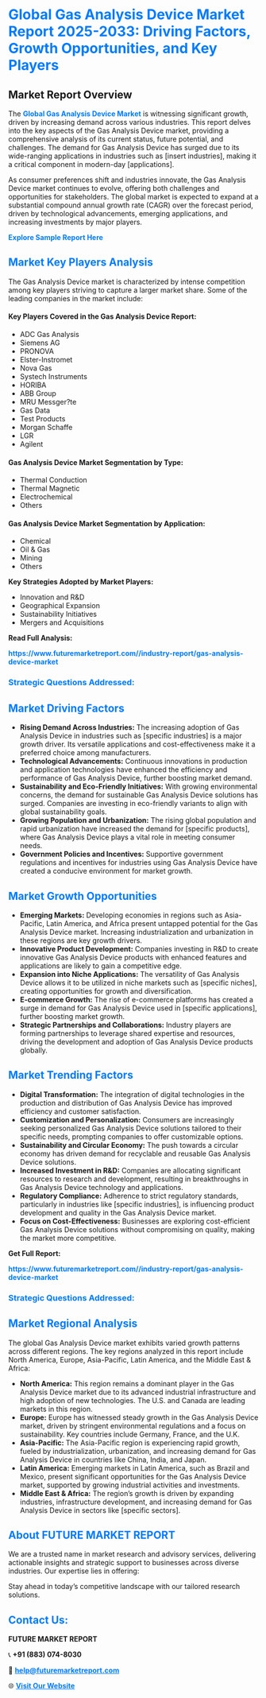 <h1 style="color: #007BFF;">Global Gas Analysis Device Market Report 2025-2033: Driving Factors, Growth Opportunities, and Key Players</h1>

<section id="overview">
<h2>Market Report Overview</h2>
<p>The <a href="https://www.futuremarketreport.com//industry-report/gas-analysis-device-market" style="color: #007BFF; text-decoration: none;"><strong>Global Gas Analysis Device Market</strong></a> is witnessing significant growth, driven by increasing demand across various industries. This report delves into the key aspects of the Gas Analysis Device market, providing a comprehensive analysis of its current status, future potential, and challenges. The demand for Gas Analysis Device has surged due to its wide-ranging applications in industries such as [insert industries], making it a critical component in modern-day [applications].</p>
<p>As consumer preferences shift and industries innovate, the Gas Analysis Device market continues to evolve, offering both challenges and opportunities for stakeholders. The global market is expected to expand at a substantial compound annual growth rate (CAGR) over the forecast period, driven by technological advancements, emerging applications, and increasing investments by major players.</p>
</section>

<section id="overview">
<p><a href="https://www.futuremarketreport.com//request-sample/reportId=54988" style="color: #007BFF; text-decoration: none;"><strong>Explore Sample Report Here</strong></a></p>
</section>

<section id="key-players">
<h2 style="color: #007BFF;">Market Key Players Analysis</h2>
<p>The Gas Analysis Device market is characterized by intense competition among key players striving to capture a larger market share. Some of the leading companies in the market include:</p>
<h4>Key Players Covered in the Gas Analysis Device Report:</h4>
<ul><li>ADC Gas Analysis</li><li>Siemens AG</li><li>PRONOVA</li><li>Elster-Instromet</li><li>Nova Gas</li><li>Systech Instruments</li><li>HORIBA</li><li>ABB Group</li><li>MRU Messger?te</li><li>Gas Data</li><li>Test Products</li><li>Morgan Schaffe</li><li>LGR</li><li>Agilent</li></ul>
<h4>Gas Analysis Device Market Segmentation by Type:</h4>
<ul><li>Thermal Conduction</li><li>Thermal Magnetic</li><li>Electrochemical</li><li>Others</li></ul>

<h4>Gas Analysis Device Market Segmentation by Application:</h4>
<ul><li>Chemical</li><li>Oil &amp; Gas</li><li>Mining</li><li>Others</li></ul>
<p><strong>Key Strategies Adopted by Market Players:</strong></p>
<ul>
<li>Innovation and R&D</li>
<li>Geographical Expansion</li>
<li>Sustainability Initiatives</li>
<li>Mergers and Acquisitions</li>
</ul>
</section>

<section>
<p><strong>Read Full Analysis: </strong></p><a href="https://www.futuremarketreport.com//industry-report/gas-analysis-device-market" style="color: #007BFF; text-decoration: none;"><strong>https://www.futuremarketreport.com//industry-report/gas-analysis-device-market</strong></a>
<h3 style="color: #007BFF;">Strategic Questions Addressed:</h3>
</section>

<section id="driving-factors">
<h2 style="color: #007BFF;">Market Driving Factors</h2>
<ul>
<li><strong>Rising Demand Across Industries:</strong> The increasing adoption of Gas Analysis Device in industries such as [specific industries] is a major growth driver. Its versatile applications and cost-effectiveness make it a preferred choice among manufacturers.</li>
<li><strong>Technological Advancements:</strong> Continuous innovations in production and application technologies have enhanced the efficiency and performance of Gas Analysis Device, further boosting market demand.</li>
<li><strong>Sustainability and Eco-Friendly Initiatives:</strong> With growing environmental concerns, the demand for sustainable Gas Analysis Device solutions has surged. Companies are investing in eco-friendly variants to align with global sustainability goals.</li>
<li><strong>Growing Population and Urbanization:</strong> The rising global population and rapid urbanization have increased the demand for [specific products], where Gas Analysis Device plays a vital role in meeting consumer needs.</li>
<li><strong>Government Policies and Incentives:</strong> Supportive government regulations and incentives for industries using Gas Analysis Device have created a conducive environment for market growth.</li>
</ul>
</section>

<section id="growth-opportunities">
<h2 style="color: #007BFF;">Market Growth Opportunities</h2>
<ul>
<li><strong>Emerging Markets:</strong> Developing economies in regions such as Asia-Pacific, Latin America, and Africa present untapped potential for the Gas Analysis Device market. Increasing industrialization and urbanization in these regions are key growth drivers.</li>
<li><strong>Innovative Product Development:</strong> Companies investing in R&D to create innovative Gas Analysis Device products with enhanced features and applications are likely to gain a competitive edge.</li>
<li><strong>Expansion into Niche Applications:</strong> The versatility of Gas Analysis Device allows it to be utilized in niche markets such as [specific niches], creating opportunities for growth and diversification.</li>
<li><strong>E-commerce Growth:</strong> The rise of e-commerce platforms has created a surge in demand for Gas Analysis Device used in [specific applications], further boosting market growth.</li>
<li><strong>Strategic Partnerships and Collaborations:</strong> Industry players are forming partnerships to leverage shared expertise and resources, driving the development and adoption of Gas Analysis Device products globally.</li>
</ul>
</section>

<section id="trending-factors">
<h2 style="color: #007BFF;">Market Trending Factors</h2>
<ul>
<li><strong>Digital Transformation:</strong> The integration of digital technologies in the production and distribution of Gas Analysis Device has improved efficiency and customer satisfaction.</li>
<li><strong>Customization and Personalization:</strong> Consumers are increasingly seeking personalized Gas Analysis Device solutions tailored to their specific needs, prompting companies to offer customizable options.</li>
<li><strong>Sustainability and Circular Economy:</strong> The push towards a circular economy has driven demand for recyclable and reusable Gas Analysis Device solutions.</li>
<li><strong>Increased Investment in R&D:</strong> Companies are allocating significant resources to research and development, resulting in breakthroughs in Gas Analysis Device technology and applications.</li>
<li><strong>Regulatory Compliance:</strong> Adherence to strict regulatory standards, particularly in industries like [specific industries], is influencing product development and quality in the Gas Analysis Device market.</li>
<li><strong>Focus on Cost-Effectiveness:</strong> Businesses are exploring cost-efficient Gas Analysis Device solutions without compromising on quality, making the market more competitive.</li>
</ul>
</section>

<section>
<p><strong>Get Full Report: </strong></p><a href="https://www.futuremarketreport.com//industry-report/gas-analysis-device-market" style="color: #007BFF; text-decoration: none;"><strong>https://www.futuremarketreport.com//industry-report/gas-analysis-device-market</strong></a>
<h3 style="color: #007BFF;">Strategic Questions Addressed:</h3>
</section>


<section id="regional-analysis">
<h2 style="color: #007BFF;">Market Regional Analysis</h2>
<p>The global Gas Analysis Device market exhibits varied growth patterns across different regions. The key regions analyzed in this report include North America, Europe, Asia-Pacific, Latin America, and the Middle East & Africa:</p>
<ul>
<li><strong>North America:</strong> This region remains a dominant player in the Gas Analysis Device market due to its advanced industrial infrastructure and high adoption of new technologies. The U.S. and Canada are leading markets in this region.</li>
<li><strong>Europe:</strong> Europe has witnessed steady growth in the Gas Analysis Device market, driven by stringent environmental regulations and a focus on sustainability. Key countries include Germany, France, and the U.K.</li>
<li><strong>Asia-Pacific:</strong> The Asia-Pacific region is experiencing rapid growth, fueled by industrialization, urbanization, and increasing demand for Gas Analysis Device in countries like China, India, and Japan.</li>
<li><strong>Latin America:</strong> Emerging markets in Latin America, such as Brazil and Mexico, present significant opportunities for the Gas Analysis Device market, supported by growing industrial activities and investments.</li>
<li><strong>Middle East & Africa:</strong> The region’s growth is driven by expanding industries, infrastructure development, and increasing demand for Gas Analysis Device in sectors like [specific sectors].</li>
</ul>
</section>

<footer>
<h2 style="color: #007BFF;">About FUTURE MARKET REPORT</h2>
<p>We are a trusted name in market research and advisory services, delivering actionable insights and strategic support to businesses across diverse industries. Our expertise lies in offering:</p>

<p>Stay ahead in today’s competitive landscape with our tailored research solutions.</p>

<h2 style="color: #007BFF;">Contact Us:</h2>
<p><strong>FUTURE MARKET REPORT</strong></p>
<p>📞 <strong>+91 (883) 074-8030</strong></p>
<p>📧 <strong><a href="mailto:help@futuremarketreport.com" style="color: #007BFF;">help@futuremarketreport.com</a></strong></p>
<p>🌐 <strong><a href="https://www.futuremarketreport.com/" style="color: #007BFF;">Visit Our Website</a></strong></p>
</footer>
